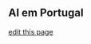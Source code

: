 ## AI em Portugal


[edit this page](https://github.com/the-cyber-boardroom/cbr-custom--portuguese/edit/dev/cbr_custom_portuguese/custom/cbr_content/en/web-pages/portuguese/ai-em-portugal.md)
